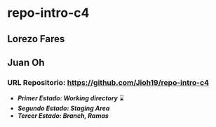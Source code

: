 # repo-intro-c4

## Lorezo Fares
## Juan Oh

### URL Repositorio: https://github.com/Jioh19/repo-intro-c4

- ***Primer Estado: Working directory*** :hourglass:
- ***Segundo Estado: Staging Area***
- ***Tercer Estado: Branch, Ramas***
